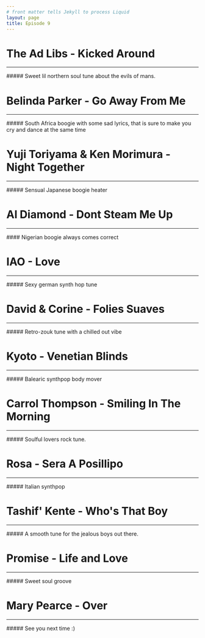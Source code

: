 ```yaml
---
# front matter tells Jekyll to process Liquid
layout: page
title: Episode 9
---
```


# The Ad Libs - Kicked Around
<hr>
##### Sweet lil northern soul tune about the evils of mans.

# Belinda Parker - Go Away From Me
<hr>
##### South Africa boogie with some sad lyrics, that is sure to make you cry and dance at the same time

#  Yuji Toriyama & Ken Morimura - Night Together 
<hr>
##### Sensual Japanese boogie heater

# Al Diamond - Dont Steam Me Up
<hr>
#### Nigerian boogie always comes correct

# IAO - Love
<hr>
##### Sexy german synth hop tune

# David & Corine - Folies Suaves
<hr>
##### Retro-zouk tune with a chilled out vibe

# Kyoto - Venetian Blinds
<hr>
##### Balearic synthpop body mover

# Carrol Thompson - Smiling In The Morning
<hr>
##### Soulful lovers rock tune.

# Rosa - Sera A Posillipo
<hr>
##### Italian synthpop 

# Tashif' Kente - Who's That Boy
<hr>
##### A smooth tune for the jealous boys out there.

# Promise - Life and Love
<hr>
##### Sweet soul groove

# Mary Pearce - Over
<hr>
##### See you next time :)